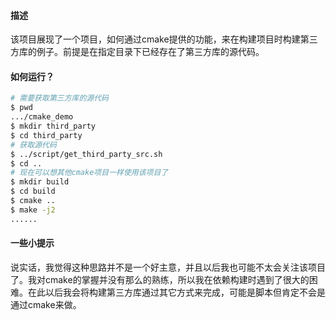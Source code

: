 #### 描述

该项目展现了一个项目，如何通过cmake提供的功能，来在构建项目时构建第三方库的例子。前提是在指定目录下已经存在了第三方库的源代码。

#### 如何运行？

```bash
# 需要获取第三方库的源代码
$ pwd
.../cmake_demo
$ mkdir third_party
$ cd third_party
# 获取源代码
$ ../script/get_third_party_src.sh
$ cd ..
# 现在可以想其他cmake项目一样使用该项目了
$ mkdir build
$ cd build 
$ cmake ..
$ make -j2
......
```



#### 一些小提示

说实话，我觉得这种思路并不是一个好主意，并且以后我也可能不太会关注该项目了。我对cmake的掌握并没有那么的熟练，所以我在依赖构建时遇到了很大的困难。在此以后我会将构建第三方库通过其它方式来完成，可能是脚本但肯定不会是通过cmake来做。
